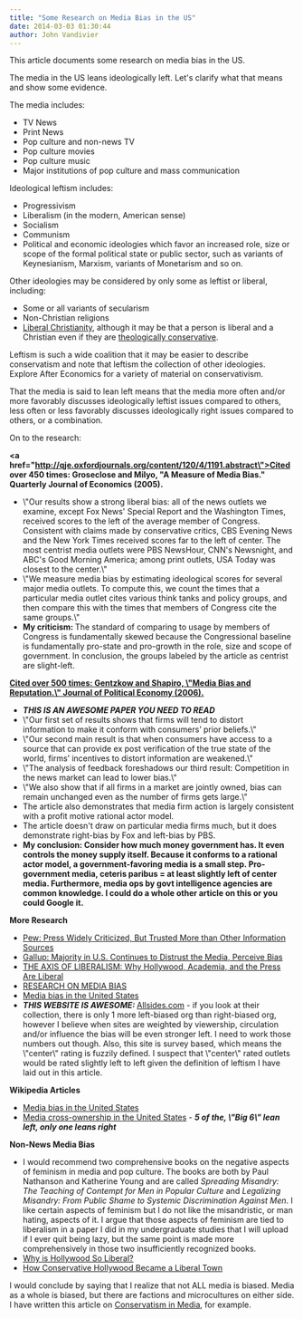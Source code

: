 ```yaml
---
title: "Some Research on Media Bias in the US"
date: 2014-03-03 01:30:44
author: John Vandivier
---
```




This article documents some research on media bias in the US.

The media in the US leans ideologically left. Let's clarify what that means and show some evidence.

The media includes:
<ul>
	<li>TV News</li>
	<li>Print News</li>
	<li>Pop culture and non-news TV</li>
	<li>Pop culture movies</li>
	<li>Pop culture music</li>
	<li>Major institutions of pop culture and mass communication</li>
</ul>
Ideological leftism includes:
<ul>
	<li>Progressivism</li>
	<li>Liberalism (in the modern, American sense)</li>
	<li>Socialism</li>
	<li>Communism</li>
	<li>Political and economic ideologies which favor an increased role, size or scope of the formal political state or public sector, such as variants of Keynesianism, Marxism, variants of Monetarism and so on.</li>
</ul>
Other ideologies may be considered by only some as leftist or liberal, including:
<ul>
	<li>Some or all variants of secularism</li>
	<li>Non-Christian religions</li>
	<li><a href=\"http://en.wikipedia.org/w/index.php?title=Liberal_Christianity&amp;oldid=596543514\">Liberal Christianity</a>, although it may be that a person is liberal and a Christian even if they are <a href=\"http://en.wikipedia.org/w/index.php?title=Conservative_Christianity&amp;oldid=594296464\">theologically conservative</a>.</li>
</ul>
Leftism is such a wide coalition that it may be easier to describe conservatism and note that leftism the collection of other ideologies. Explore After Economics for a variety of material on conservativism.

That the media is said to lean left means that the media more often and/or more favorably discusses ideologically leftist issues compared to others, less often or less favorably discusses ideologically right issues compared to others, or a combination.

On to the research:

<strong><a href=\"http://qje.oxfordjournals.org/content/120/4/1191.abstract\">Cited over 450 times: Groseclose and Milyo, \"A Measure of Media Bias.\" Quarterly Journal of Economics (2005).</a></strong>
<ul>
	<li>\"Our results show a strong liberal bias: all of the news outlets we examine, except Fox News' Special Report and the Washington Times, received scores to the left of the average member of Congress. Consistent with claims made by conservative critics, CBS Evening News and the New York Times received scores far to the left of center. The most centrist media outlets were PBS NewsHour, CNN's Newsnight, and ABC's Good Morning America; among print outlets, USA Today was closest to the center.\"</li>
	<li>\"We measure media bias by estimating ideological scores for several major media outlets. To compute this, we count the times that a particular media outlet cites various think tanks and policy groups, and then compare this with the times that members of Congress cite the same groups.\"</li>
	<li><strong>My criticism: </strong>The standard of comparing to usage by members of Congress is fundamentally skewed because the Congressional baseline is fundamentally pro-state and pro-growth in the role, size and scope of government. In conclusion, the groups labeled by the article as centrist are slight-left.</li>
</ul>
<a href=\"http://faculty.chicagobooth.edu/matthew.gentzkow/research/biasreputation.pdf\"><strong>Cited over 500 times: Gentzkow and Shapiro, \"Media Bias and Reputation.\" Journal of Political Economy (2006).</strong></a>
<ul>
	<li><em><strong>THIS IS AN AWESOME PAPER YOU NEED TO READ</strong></em></li>
	<li>\"<span style=\"line-height: 1.5em;\">Our first set of results shows that firms will tend to distort information </span><span style=\"line-height: 1.5em;\">to make it conform with consumers’ prior beliefs.\"</span></li>
	<li>\"<span style=\"line-height: 1.5em;\">Our second main result is that when consumers have access to a source </span><span style=\"line-height: 1.5em;\">that can provide ex post verification of the true state of the world, firms’ </span><span style=\"line-height: 1.5em;\">incentives to distort information are weakened.\"</span></li>
	<li>\"<span style=\"line-height: 1.5em;\">The analysis of feedback foreshadows our third result: Competition </span><span style=\"line-height: 1.5em;\">in the news market can lead to lower bias.\"</span></li>
	<li>\"<span style=\"line-height: 1.5em;\">We also show that if all firms in </span><span style=\"line-height: 1.5em;\">a market are jointly owned, bias can remain unchanged even as the </span><span style=\"line-height: 1.5em;\">number of firms gets large.\"</span></li>
	<li>The article also demonstrates that media firm action is largely consistent with a profit motive rational actor model.</li>
	<li>The article doesn't draw on particular media firms much, but it does demonstrate right-bias by Fox and left-bias by PBS.</li>
	<li><strong>My conclusion: Consider how much money government has. It even controls the money supply itself. Because it conforms to a rational actor model, a government-favoring media is a small step. Pro-government media, ceteris paribus = at least slightly left of center media. Furthermore, media ops by govt intelligence agencies are common knowledge. I could do a whole other article on this or you could Google it.</strong></li>
</ul>
<strong>More Research</strong>
<ul>
	<li><a href=\"http://www.people-press.org/2011/09/22/press-widely-criticized-but-trusted-more-than-other-institutions/\">Pew: Press Widely Criticized, But Trusted More than Other Information Sources</a></li>
	<li><a href=\"http://www.gallup.com/poll/149624/majority-continue-distrust-media-perceive-bias.aspx\">Gallup: Majority in U.S. Continues to Distrust the Media, Perceive Bias</a></li>
	<li><a href=\"http://www.mequonnow.com/blogs/communityblogs/212553911.html\">THE AXIS OF LIBERALISM: Why Hollywood, Academia, and the Press Are Liberal</a></li>
	<li><a href=\"http://www.discoverthenetworks.org/viewSubCategory.asp?id=207\">RESEARCH ON MEDIA BIAS</a></li>
	<li><a href=\"http://en.wikipedia.org/w/index.php?title=Media_bias_in_the_United_States&amp;oldid=597491416\">Media bias in the United States</a></li>
	<li><em><strong>THIS WEBSITE IS AWESOME:</strong></em><strong> </strong><a href=\"http://www.allsides.com/about-bias\">Allsides.com</a> - if you look at their collection, there is only 1 more left-biased org than right-biased org, however I believe when sites are weighted by viewership, circulation and/or influence the bias will be even stronger left. I need to work those numbers out though. Also, this site is survey based, which means the \"center\" rating is fuzzily defined. I suspect that \"center\" rated outlets would be rated slightly left to left given the definition of leftism I have laid out in this article.</li>
</ul>
<strong>Wikipedia Articles</strong>
<ul>
	<li><a href=\"http://en.wikipedia.org/w/index.php?title=Media_bias_in_the_United_States&amp;oldid=597491416#Liberal_bias\">Media bias in the United States</a></li>
	<li><a href=\"http://en.wikipedia.org/w/index.php?title=Media_cross-ownership_in_the_United_States&amp;oldid=594406245\">Media cross-ownership in the United States</a> - <em><strong>5 of the, \"Big 6\" lean left, only one leans right</strong></em></li>
</ul>
<strong>Non-News Media Bias</strong>
<ul>
	<li>I would recommend two comprehensive books on the negative aspects of feminism in media and pop culture. The books are both by Paul Nathanson and Katherine Young and are called <em>Spreading Misandry: The Teaching of Contempt for Men in Popular Culture</em> and <em>Legalizing Misandry: From Public Shame to Systemic Discrimination Against Men</em>. I like certain aspects of feminism but I do not like the misandristic, or man hating, aspects of it. I argue that those aspects of feminism are tied to liberalism in a paper I did in my undergraduate studies that I will upload if I ever quit being lazy, but the same point is made more comprehensively in those two insufficiently recognized books.</li>
	<li><a href=\"http://abcnews.go.com/blogs/headlines/2007/02/why_is_hollywoo_1/\">Why is Hollywood So Liberal?</a></li>
	<li><a href=\"http://usconservatives.about.com/od/conservativehollywood/a/HollywoodBIO.htm\">How Conservative Hollywood Became a Liberal Town</a></li>
</ul>
I would conclude by saying that I realize that not ALL media is biased. Media as a whole is biased, but there are factions and microcultures on either side. I have written this article on <a href=\"http://www.afterecon.com/philosophy-religion-and-apologetics/conservatism-in-media-and-pop-culture/\">Conservatism in Media</a>, for example.